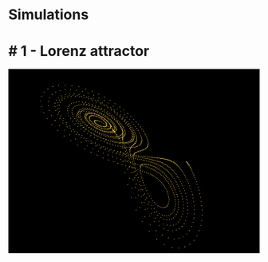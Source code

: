 # Simulations
# # 1 - Lorenz attractor
![Screenshot](https://github.com/tarundhurwe/Simulations/blob/main/images/lorenzRes.jpeg)
